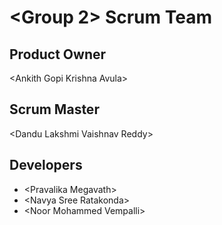 # \<Group 2\> Scrum Team
## Product Owner
\<Ankith Gopi Krishna Avula\>
## Scrum Master
\<Dandu Lakshmi Vaishnav Reddy\>
## Developers
- \<Pravalika Megavath\>
- \<Navya Sree Ratakonda\>
- \<Noor Mohammed Vempalli\>

